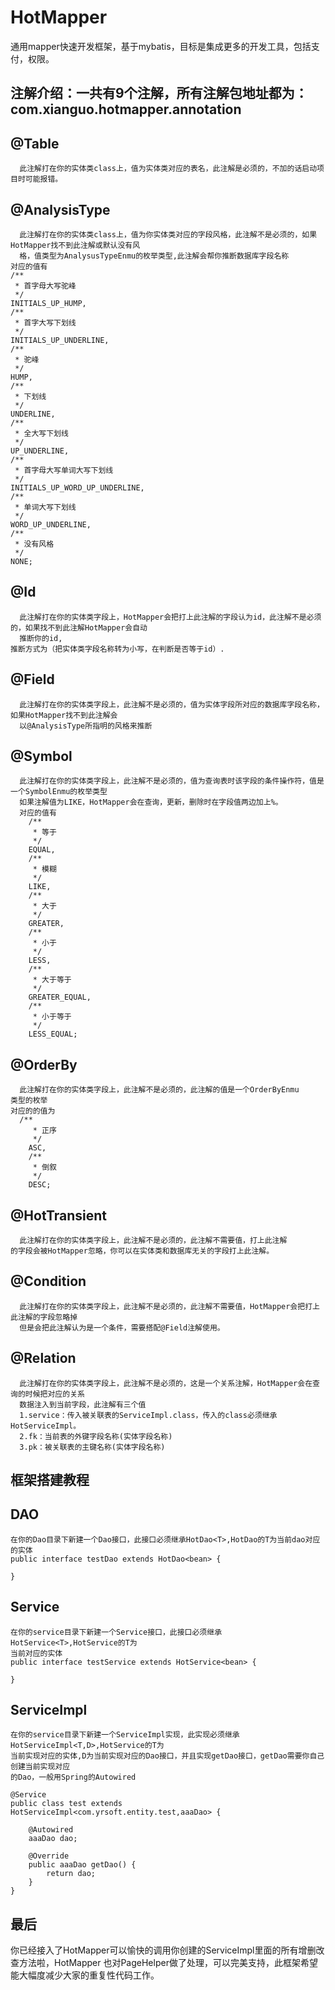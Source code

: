 # HotMapper
通用mapper快速开发框架，基于mybatis，目标是集成更多的开发工具，包括支付，权限。

## 注解介绍：一共有9个注解，所有注解包地址都为：com.xianguo.hotmapper.annotation
  ## @Table
      此注解打在你的实体类class上，值为实体类对应的表名，此注解是必须的，不加的话启动项目时可能报错。
  ## @AnalysisType
      此注解打在你的实体类class上，值为你实体类对应的字段风格，此注解不是必须的，如果HotMapper找不到此注解或默认没有风
      格，值类型为AnalysusTypeEnmu的枚举类型,此注解会帮你推断数据库字段名称
    对应的值有
    /**
     * 首字母大写驼峰
     */
    INITIALS_UP_HUMP,
    /**
     * 首字大写下划线
     */
    INITIALS_UP_UNDERLINE,
    /**
     * 驼峰
     */
    HUMP,
    /**
     * 下划线
     */
    UNDERLINE,
    /**
     * 全大写下划线
     */
    UP_UNDERLINE,
    /**
     * 首字母大写单词大写下划线
     */
    INITIALS_UP_WORD_UP_UNDERLINE,
    /**
     * 单词大写下划线
     */
    WORD_UP_UNDERLINE,
    /**
     * 没有风格
     */
    NONE;
  ## @Id
      此注解打在你的实体类字段上，HotMapper会把打上此注解的字段认为id，此注解不是必须的，如果找不到此注解HotMapper会自动
      推断你的id,
    推断方式为（把实体类字段名称转为小写，在判断是否等于id）.
  ## @Field
      此注解打在你的实体类字段上，此注解不是必须的，值为实体字段所对应的数据库字段名称，如果HotMapper找不到此注解会
      以@AnalysisType所指明的风格来推断
  ## @Symbol
      此注解打在你的实体类字段上，此注解不是必须的，值为查询表时该字段的条件操作符，值是一个SymbolEnmu的枚举类型
      如果注解值为LIKE，HotMapper会在查询，更新，删除时在字段值两边加上%。
      对应的值有
        /**
         * 等于
         */
        EQUAL,
        /**
         * 模糊
         */
        LIKE,
        /**
         * 大于
         */
        GREATER,
        /**
         * 小于
         */
        LESS,
        /**
         * 大于等于
         */
        GREATER_EQUAL,
        /**
         * 小于等于
         */
        LESS_EQUAL;
  ## @OrderBy
      此注解打在你的实体类字段上，此注解不是必须的，此注解的值是一个OrderByEnmu
    类型的枚举
    对应的的值为
      /**
    	 * 正序
    	 */
    	ASC,
    	/**
    	 * 倒叙
    	 */
    	DESC;
  ## @HotTransient
      此注解打在你的实体类字段上，此注解不是必须的，此注解不需要值，打上此注解
    的字段会被HotMapper忽略，你可以在实体类和数据库无关的字段打上此注解。
  ## @Condition
      此注解打在你的实体类字段上，此注解不是必须的，此注解不需要值，HotMapper会把打上此注解的字段忽略掉
      但是会把此注解认为是一个条件，需要搭配@Field注解使用。
  ## @Relation
      此注解打在你的实体类字段上，此注解不是必须的，这是一个关系注解，HotMapper会在查询的时候把对应的关系
      数据注入到当前字段，此注解有三个值
      1.service：传入被关联表的ServiceImpl.class，传入的class必须继承HotServiceImpl。
      2.fk：当前表的外键字段名称(实体字段名称)
      3.pk：被关联表的主键名称(实体字段名称)

## 框架搭建教程
  ## DAO
    在你的Dao目录下新建一个Dao接口，此接口必须继承HotDao<T>,HotDao的T为当前dao对应的实体
    public interface testDao extends HotDao<bean> {

    }
  ## Service
    在你的service目录下新建一个Service接口，此接口必须继承HotService<T>,HotService的T为
    当前对应的实体
    public interface testService extends HotService<bean> {

    }
  ## ServiceImpl
    在你的service目录下新建一个ServiceImpl实现，此实现必须继承HotServiceImpl<T,D>,HotService的T为
    当前实现对应的实体,D为当前实现对应的Dao接口，并且实现getDao接口，getDao需要你自己创建当前实现对应
    的Dao，一般用Spring的Autowired

    @Service
    public class test extends HotServiceImpl<com.yrsoft.entity.test,aaaDao> {

    	@Autowired
    	aaaDao dao;

    	@Override
    	public aaaDao getDao() {
    		return dao;
    	}
    }
## 最后
  你已经接入了HotMapper可以愉快的调用你创建的ServiceImpl里面的所有增删改查方法啦，HotMapper
  也对PageHelper做了处理，可以完美支持，此框架希望能大幅度减少大家的重复性代码工作。
